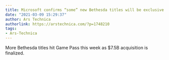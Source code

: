 ```yaml
---
title: Microsoft confirms “some” new Bethesda titles will be exclusive to Xbox, PC
date: "2021-03-09 15:29:37"
author: Ars Technica
authorlink: https://arstechnica.com/?p=1748210
tags:
- Ars-Technica
---
```

More Bethesda titles hit Game Pass this week as $7.5B acquisition is finalized.